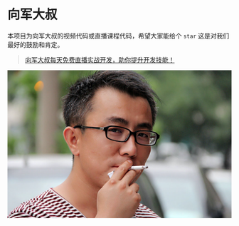 # 向军大叔

本项目为向军大叔的视频代码或直播课程代码，希望大家能给个 `star` 这是对我们最好的鼓励和肯定。



> [向军大叔每天免费直播实战开发，助你提升开发技能！](http://www.aoxiangjun.com) 



![image-20181010222329263](assets/image-20181010222329263-9182126.png)